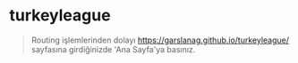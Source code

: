 # turkeyleague

>Routing işlemlerinden dolayı https://garslanag.github.io/turkeyleague/ sayfasına girdiğinizde 'Ana Sayfa'ya basınız.

